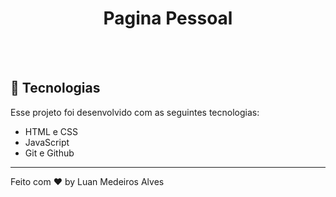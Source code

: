 <h1 align="center"> Pagina Pessoal </h1>

<br>
<br>

## 🚀 Tecnologias

Esse projeto foi desenvolvido com as seguintes tecnologias:

- HTML e CSS
- JavaScript
- Git e Github
  
---

Feito com ♥ by Luan Medeiros Alves 

